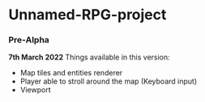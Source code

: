# Unnamed-RPG-project

### Pre-Alpha
**7th March 2022**
Things available in this version:

- Map tiles and entities renderer
- Player able to stroll around the map (Keyboard input)
- Viewport
